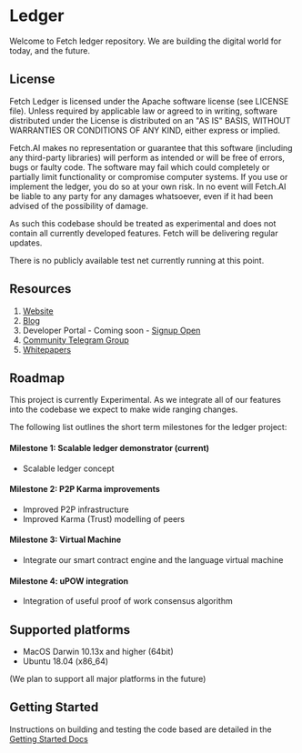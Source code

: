 # Ledger

Welcome to Fetch ledger repository. We are building the digital world for today, and the future.

## License

Fetch Ledger is licensed under the Apache software license (see LICENSE file). Unless required by applicable law or agreed to in writing, software distributed under the License is distributed on an "AS IS" BASIS, WITHOUT WARRANTIES OR CONDITIONS OF ANY KIND, either express or implied.

Fetch.AI makes no representation or guarantee that this software (including any third-party libraries) will perform as intended or will be free of errors, bugs or faulty code. The software may fail which could completely or partially limit functionality or compromise computer systems. If you use or implement the ledger, you do so at your own risk. In no event will Fetch.AI be liable to any party for any damages whatsoever, even if it had been advised of the possibility of damage.

As such this codebase should be treated as experimental and does not contain all currently developed features. Fetch will be delivering regular updates.

There is no publicly available test net currently running at this point.

## Resources

1. [Website](https://fetch.ai/)
2. [Blog](https://fetch.ai/blog)
3. Developer Portal - Coming soon - [Signup Open](https://fetch.ai/#community)
4. [Community Telegram Group](https://t.me/fetchai)
5. [Whitepapers](https://fetch.ai/publications.html)

## Roadmap

This project is currently Experimental. As we integrate all of our features into the codebase we expect to make wide ranging changes.

The following list outlines the short term milestones for the ledger project:

#### Milestone 1: Scalable ledger demonstrator (current)

  * Scalable ledger concept

#### Milestone 2: P2P Karma improvements

  * Improved P2P infrastructure
  * Improved Karma (Trust) modelling of peers

#### Milestone 3: Virtual Machine

  * Integrate our smart contract engine and the language virtual machine

#### Milestone 4: uPOW integration

  * Integration of useful proof of work consensus algorithm

## Supported platforms

* MacOS Darwin 10.13x and higher (64bit)
* Ubuntu 18.04 (x86_64)

(We plan to support all major platforms in the future)

## Getting Started

Instructions on building and testing the code based are detailed in the [Getting Started Docs](docs/source/getting_started/index.rst)
